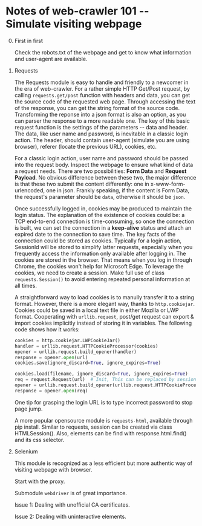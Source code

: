 # Notes of web-crawler 101  -- Simulate visiting webpage

0. First in first

   Check the robots.txt of the webpage and get to know what information and user-agent are available. 

1. Requests

   The Requests module is easy to handle and friendly to a newcomer in the era of web-crawler. For a rather simple HTTP Get/Post request, by calling `requests.get/post` function with headers and data, you can get the source code of the requested web page. Through accessing the text of the response, you can get the string format of the source code. Transforming the reponse into a json format is also an option, as you can parser the response to a more readable one. The key of this basic request function is the settings of the parameters -- data and header. The data, like user name and password, is inevitable in a classic login action. The header, should contain user-agent (simulate you are using browser), referer (locate the previous URL), cookies, etc.

   For a classic login action, user name and password should be passed into the request body. Inspect the webpage to ensure what kind of data a request needs. There are two possibilities: **Form Data** and **Request Payload**. No obvious difference between these two, the major difference is that these two submit the content differently: one in x-www-form-urlencoded, one in json. Frankly speaking, if the content is Form Data, the request's parameter should be `data`, otherwise it should be `json`.

   Once successfully logged in, cookies may be produced to maintain the login status. The explanation of the existence of cookies could be: a TCP end-to-end connection is time-consuming, so once the connection is built, we can set the connection in a **keep-alive** status and attach an expired date to the connection to save time. The key facts of the connection could be stored as cookies. Typically for a login action, SessionId will be stored to simplify latter requests, especially when you frequently access the information only available after logging in. The cookies are stored in the browser. That means when you log in through Chrome, the cookies won't help for Microsoft Edge. To leverage the cookies, we need to create a session. Make full use of class `requests.Session()` to avoid entering repeated personal information at all times.

   A straightforward way to load cookies is to manully transfer it to a string format. However, there is a more elegant way, thanks to `http.cookiejar`. Cookies could be saved in a local text file in either Mozilla or LWP format. Cooperating with `urllib.request`, post/get request can export & import cookies implicitly instead of storing it in variables. The following code shows how it works:

   ```python
   cookies = http.cookiejar.LWPCookieJar()
   handler = urllib.request.HTTPCookieProcessor(cookies)
   opener = urllib.request.build_opener(handler)
   response = opener.open(url)
   cookies.save(ignore_discard=True, ignore_expires=True)
   
   cookies.load(filename, ignore_discard=True, ignore_expires=True)
   req = request.Request(url)  # Init, This can be replaced by session
   opener = urllib.request.build_opener(urllib.request.HTTPCookieProcessor(cookies))
   response = opener.open(req)
   ```

   One tip for grasping the login URL is to type incorrect password to stop page jump.

   A more popular opensource module is `requests-html`, available through pip install. Similar to requests, session can be created via class HTMLSession(). Also, elements can be find with response.html.find() and its css selector.

2. Selenium

   This module is recognized as a less efficient but more authentic way of visiting webpage with browser.

   Start with the proxy.

   Submodule `webdriver` is of great importance.

   Issue 1: Dealing with unofficial CA certificates.

   Issue 2: Dealing with uninteractive elements.